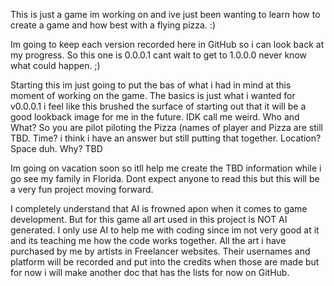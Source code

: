This is just a game im working on and ive just been wanting to learn how to create a game and how best with a flying pizza. :)

Im going to keep each version recorded here in GitHub so i can look back at my progress. So this one is 0.0.0.1 cant wait to get to 1.0.0.0 never know what could happen. ;)



Starting this im just going to put the bas of what i had in mind at this moment of working on the game. 
The basics is just what i wanted for v0.0.0.1 i feel like this brushed the surface of starting out that
it will be a good lookback image for me in the future. IDK call me weird. 
Who and What? So you are pilot piloting the Pizza (names of player and Pizza are still TBD. 
Time? i think i have an answer but still putting that together.
Location? Space duh.
Why? TBD



Im going on vacation soon so itll help me create the TBD information while i go see my family in Florida.
Dont expect anyone to read this but this will be a very fun project moving forward.


I completely understand that AI is frowned apon when it comes to game development. But for this game all art used in this project 
is NOT AI generated. I only use AI to help me with coding since im not very good at it and its teaching me how the code works together.
All the art i have purchased by me by artists in Freelancer websites. Their usernames and platform will be recorded and put into 
the credits when those are made but for now i will make another doc that has the lists for now on GitHub. 
